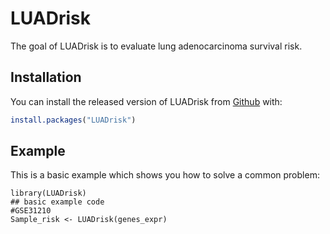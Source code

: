 # LUADrisk

The goal of LUADrisk is to evaluate lung adenocarcinoma survival risk.

## Installation

You can install the released version of LUADrisk from [Github](https://github.com/) with:

``` r
install.packages("LUADrisk")
```

## Example

This is a basic example which shows you how to solve a common problem:

```{r example}
library(LUADrisk)
## basic example code
#GSE31210
Sample_risk <- LUADrisk(genes_expr)
```